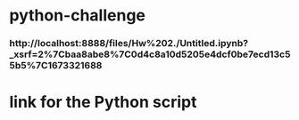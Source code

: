 # python-challenge

### http://localhost:8888/files/Hw%202./Untitled.ipynb?_xsrf=2%7Cbaa8abe8%7C0d4c8a10d5205e4dcf0be7ecd13c55b5%7C1673321688
# link for the Python script
